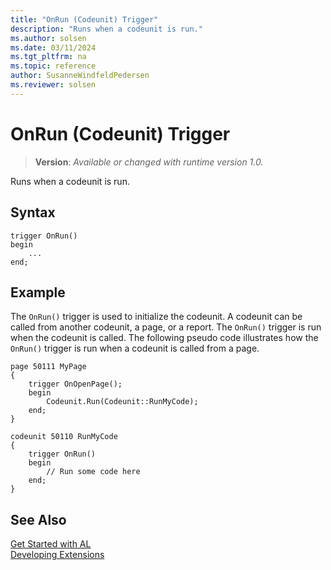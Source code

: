 ```yaml
---
title: "OnRun (Codeunit) Trigger"
description: "Runs when a codeunit is run."
ms.author: solsen
ms.date: 03/11/2024
ms.tgt_pltfrm: na
ms.topic: reference
author: SusanneWindfeldPedersen
ms.reviewer: solsen
---
```

[//]: # (START>DO_NOT_EDIT)
[//]: # (IMPORTANT:Do not edit any of the content between here and the END>DO_NOT_EDIT.)
[//]: # (Any modifications should be made in the .xml files in the ModernDev repo.)

# OnRun (Codeunit) Trigger
> **Version**: _Available or changed with runtime version 1.0._

Runs when a codeunit is run.


## Syntax
```AL
trigger OnRun()
begin
    ...
end;
```



[//]: # (IMPORTANT: END>DO_NOT_EDIT)

## Example

The `OnRun()` trigger is used to initialize the codeunit. A codeunit can be called from another codeunit, a page, or a report. The `OnRun()` trigger is run when the codeunit is called. The following pseudo code illustrates how the `OnRun()` trigger is run when a codeunit is called from a page.

```AL
page 50111 MyPage
{
    trigger OnOpenPage();
    begin
        Codeunit.Run(Codeunit::RunMyCode);
    end;
}

codeunit 50110 RunMyCode
{
    trigger OnRun()
    begin
        // Run some code here
    end;
}
```

## See Also  
[Get Started with AL](../../devenv-get-started.md)  
[Developing Extensions](../../devenv-dev-overview.md)  
